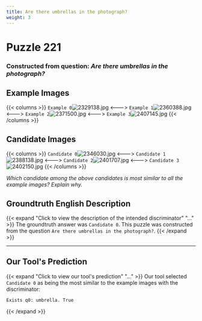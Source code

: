 ```yaml
---
title: Are there umbrellas in the photograph?
weight: 3
---
```


# Puzzle 221
### Constructed from question: _Are there umbrellas in the photograph?_


## Example Images
{{< columns >}}
`Example 0`![2329138.jpg](/gqa_images/2329138.jpg)
<--->
`Example 1`![2360388.jpg](/gqa_images/2360388.jpg)
<--->
`Example 2`![2371500.jpg](/gqa_images/2371500.jpg)
<--->
`Example 3`![2407145.jpg](/gqa_images/2407145.jpg)
{{< /columns >}}

## Candidate Images
{{< columns >}}
`Candidate 0`![2346030.jpg](/gqa_images/2346030.jpg)
<--->
`Candidate 1`![2388138.jpg](/gqa_images/2388138.jpg)
<--->
`Candidate 2`![2401707.jpg](/gqa_images/2401707.jpg)
<--->
`Candidate 3`![2402150.jpg](/gqa_images/2402150.jpg)
{{< /columns >}}

*Which candidate among the above candidates is most similar to all the example images? Explain why.*

## Groundtruth English Description

{{< expand "Click to view the description of the intended discriminator" "..." >}}
The groundtruth answer was `Candidate 0`. This puzzle was constructed from the question `Are there umbrellas in the photograph?`.
{{< /expand >}}

---

## Our Tool's Prediction

{{< expand "Click to view our tool's prediction" "..." >}}
Our tool selected `Candidate 0` as being the most similar to the example images with the discriminator:
```plaintext
Exists q0: umbrella. True
```
{{< /expand >}}
